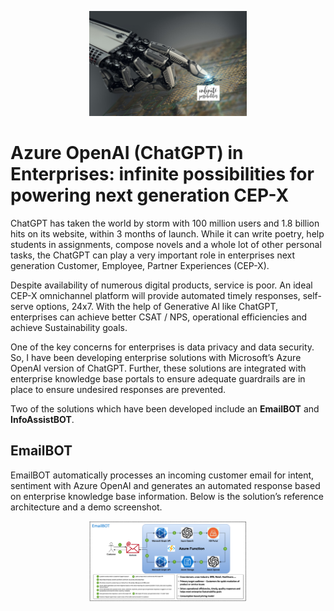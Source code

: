 <p align = "center">
  <img src = "images/AI_Infinite_Possibilities.png" alt = "" width = "50%" height = "50%" />
</p>

# Azure OpenAI (ChatGPT) in Enterprises: infinite possibilities for powering next generation CEP-X
ChatGPT has taken the world by storm with 100 million users and 1.8 billion hits on its website, within 3 months of launch.  While it can write poetry, help students in assignments, compose novels and a whole lot of other personal tasks, the ChatGPT can play a very important role in enterprises next generation Customer, Employee, Partner Experiences (CEP-X).

Despite availability of numerous digital products, service is poor. An ideal CEP-X omnichannel platform will provide automated timely responses, self-serve options, 24x7.  With the help of Generative AI like ChatGPT, enterprises can achieve better CSAT / NPS, operational efficiencies and achieve Sustainability goals.

One of the key concerns for enterprises is data privacy and data security.  So, I have been developing enterprise solutions with Microsoft’s Azure OpenAI version of ChatGPT.  Further, these solutions are integrated with enterprise knowledge base portals to ensure adequate guardrails are in place to ensure undesired responses are prevented.

Two of the solutions which have been developed include an **EmailBOT** and **InfoAssistBOT**.

## EmailBOT
EmailBOT automatically processes an incoming customer email for intent, sentiment with Azure OpenAI and generates an automated response based on enterprise knowledge base information. Below is the solution’s reference architecture and a demo screenshot.

<p align = "center">
  <img src = "images/EmailBOT_arch.png" alt = "" width = "50%" height = "50%" />
</p>


